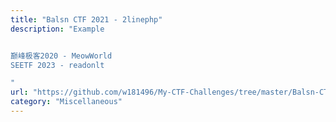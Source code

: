 ```yaml
---
title: "Balsn CTF 2021 - 2linephp"
description: "Example


巅峰极客2020 - MeowWorld
SEETF 2023 - readonlt

"
url: "https://github.com/w181496/My-CTF-Challenges/tree/master/Balsn-CTF-2021#2linephp"
category: "Miscellaneous"
---
```

